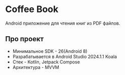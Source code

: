 # Coffee Book

Android приложение для чтения книг из PDF файлов.

## Про проект

- Минимальное SDK - 26(Android 8)
- Разрабатывается в Android Studio 2024.1.1 Koala
- Стек - Kotlin, Jetpack Compose
- Архитектура - MVVM

